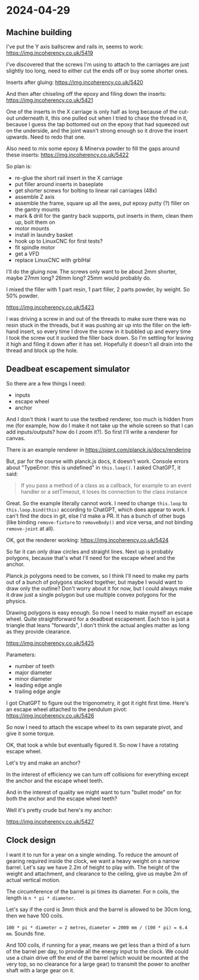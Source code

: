 # 2024-04-29

## Machine building

I've put the Y axis ballscrew and rails in, seems to work: https://img.incoherency.co.uk/5419

I've discovered that the screws I'm using to attach to the carriages are just slightly too long,
need to either cut the ends off or buy some shorter ones.

Inserts after gluing: https://img.incoherency.co.uk/5420

And then after chiseling off the epoxy and filing down the inserts: https://img.incoherency.co.uk/5421

One of the inserts in the X carriage is only half as long because of the cut-out underneath it, this one pulled out
when I tried to chase the thread in it, because I guess the tap bottomed out on the epoxy that had squeezed out on
the underside, and the joint wasn't strong enough so it drove the insert upwards. Need to redo that one.

Also need to mix some epoxy & Minerva powder to fill the gaps around these inserts: https://img.incoherency.co.uk/5422

So plan is:

 * re-glue the short rail insert in the X carriage
 * put filler around inserts in baseplate
 * get shorter screws for bolting to linear rail carriages (48x)
 * assemble Z axis
 * assemble the frame, square up all the axes, put epoxy putty (?) filler on the gantry mounts
 * mark & drill for the gantry back supports, put inserts in them, clean them up, bolt them on
 * motor mounts
 * install in laundry basket
 * hook up to LinuxCNC for first tests?
 * fit spindle motor
 * get a VFD
 * replace LinuxCNC with grblHal

I'll do the gluing now. The screws only want to be about 2mm shorter, maybe 27mm long? 26mm long? 25mm would probably
do.

I mixed the filler with 1 part resin, 1 part filler, 2 parts powder, by weight. So 50% powder.

https://img.incoherency.co.uk/5423

I was driving a screw in and out of the threads to make sure there was no resin stuck in the threads, but it was pushing
air up into the filler on the left-hand insert, so every time I drove the screw in it bubbled up and every time I took
the screw out it sucked the filler back down. So I'm settling for leaving it high and filing it down after it has set.
Hopefully it doesn't all drain into the thread and block up the hole.

## Deadbeat escapement simulator

So there are a few things I need:

 * inputs
 * escape wheel
 * anchor

And I don't think I want to use the testbed renderer, too much is hidden from me (for example, how do I make it not take
up the whole screen so that I can add inputs/outputs? how do I zoom it?). So first I'll write a renderer for canvas.

There is an example renderer in https://piqnt.com/planck.js/docs/rendering

But, par for the course with planck.js docs, it doesn't work. Console errors about "TypeError: this is undefined" in
`this.loop()`. I asked ChatGPT, it said:

> If you pass a method of a class as a callback, for example to an event handler or a setTimeout, it loses its connection to the class instance

Great. So the example literally cannot work. I need to change `this.loop` to `this.loop.bind(this)` according to ChatGPT,
which does appear to work. I can't find the docs in git, else I'd make a PR. It has a bunch of other bugs (like binding `remove-fixture`
to `removeBody()` and vice versa, and not binding `remove-joint` at all).

OK, got the renderer working: https://img.incoherency.co.uk/5424

So far it can only draw circles and straight lines. Next up is probably polygons, because that's what I'll need for the escape wheel
and the anchor.

Planck.js polygons need to be convex, so I think I'll need to make my parts out of a bunch of polygons stacked together, but maybe I
would want to draw only the outline? Don't worry about it for now, but I could always make it draw just a single polygon but use multiple
convex polygons for the physics.

Drawing polygons is easy enough. So now I need to make myself an escape wheel. Quite straightforward for a deadbeat escapement.
Each too is just a triangle that leans "forwards", I don't think the actual angles matter as long as they provide clearance.

https://img.incoherency.co.uk/5425

Parameters:

 * number of teeth
 * major diameter
 * minor diameter
 * leading edge angle
 * trailing edge angle

I got ChatGPT to figure out the trigonometry, it got it right first time. Here's an escape
wheel attached to the pendulum pivot: https://img.incoherency.co.uk/5426

So now I need to attach the escape wheel to its own separate pivot, and give it some torque.

OK, that took a while but eventually figured it. So now I have a rotating escape wheel.

Let's try and make an anchor?

In the interest of efficiency we can turn off collisions for everything except the anchor and the escape wheel teeth.

And in the interest of quality we might want to turn "bullet mode" on for both the anchor and the escape wheel teeth?

Well it's pretty crude but here's my anchor:

https://img.incoherency.co.uk/5427

## Clock design

I want it to run for a year on a single winding. To reduce the amount of gearing required inside the clock, we want a heavy
weight on a narrow barrel. Let's say we have 2.2m of height to play with. The height of the weight and attachment, and
clearance to the ceiling, give us maybe 2m of actual vertical motion.

The circumference of the barrel is pi times its diameter. For n coils, the length is `n * pi * diameter`.

Let's say if the cord is 3mm thick and the barrel is allowed to be 30cm long, then we have 100 coils.

`100 * pi * diameter = 2 metres`, `diameter = 2000 mm / (100 * pi) = 6.4 mm`. Sounds fine.

And 100 coils, if running for a year, means we get less than a third of a turn of the barrel per day, to provide all
the energy input to the clock. We could use a chain drive off the end of the barrel (which would be mounted at the
very top, so no clearance for a large gear) to transmit the power to another shaft with a large gear on it.
